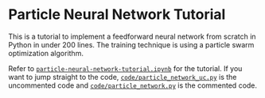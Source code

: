 # Particle Neural Network Tutorial

This is a tutorial to implement a feedforward neural network from scratch in Python in under 200 lines. The training technique is using a particle swarm optimization algorithm.

Refer to <a href="https://github.com/stratzilla/particle-neural-network-tutorial/blob/master/particle-neural-network-tutorial.ipynb">`particle-neural-network-tutorial.ipynb`</a> for the tutorial. If you want to jump straight to the code, <a href="https://github.com/stratzilla/particle-neural-network-tutorial/blob/master/code/particle_network_uc.py">`code/particle_network_uc.py`</a> is the uncommented code and <a href="https://github.com/stratzilla/particle-neural-network-tutorial/blob/master/code/particle_network.py">`code/particle_network.py`</a> is the commented code.
